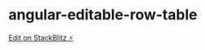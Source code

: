 # angular-editable-row-table

[Edit on StackBlitz ⚡️](https://stackblitz.com/edit/editable-row-table)
